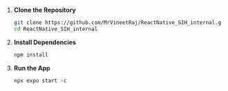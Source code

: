 1. **Clone the Repository**
   ```bash
   git clone https://github.com/MrVineetRaj/ReactNative_SIH_internal.git
   cd ReactNative_SIH_internal
   ```
2. **Install Dependencies**
   ```bash
   npm install
   ```
3. **Run the App**
   ```bash
   npx expo start -c
   ```
